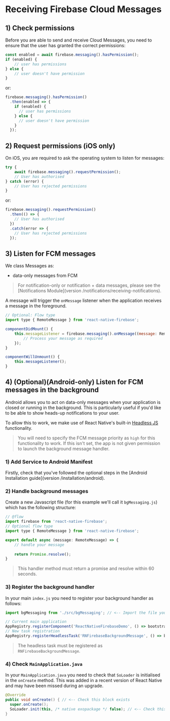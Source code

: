 # Receiving Firebase Cloud Messages

## 1) Check permissions

Before you are able to send and receive Cloud Messages, you need to ensure that the user has granted the correct permissions:

```js
const enabled = await firebase.messaging().hasPermission();
if (enabled) {
    // user has permissions
} else {
    // user doesn't have permission
}
```

or:

```js
firebase.messaging().hasPermission()
  .then(enabled => {
    if (enabled) {
      // user has permissions
    } else {
      // user doesn't have permission
    } 
  });
```

## 2) Request permissions (iOS only)

On iOS, you are required to ask the operating system to listen for messages:

```js
try {
    await firebase.messaging().requestPermission();
    // User has authorised
} catch (error) {
    // User has rejected permissions
}
```

or:

```js
firebase.messaging().requestPermission()
  .then(() => {
    // User has authorised  
  })
  .catch(error => {
    // User has rejected permissions  
  });
```

## 3) Listen for FCM messages

We class Messages as: 

- data-only messages from FCM

> For notification-only or notification + data messages, please see the [Notifications Module](version /notifications/receiving-notifications).

A message will trigger the `onMessage` listener when the application receives a message in the foreground.

```js
// Optional: Flow type
import type { RemoteMessage } from 'react-native-firebase';

componentDidMount() {
    this.messageListener = firebase.messaging().onMessage((message: RemoteMessage) => {
        // Process your message as required
    });
}

componentWillUnmount() {
    this.messageListener();
}
```

## 4) (Optional)(Android-only) Listen for FCM messages in the background

Android allows you to act on data-only messages when your application is closed or running in the background.  This is particularly useful if you'd like to be able to show heads-up notifications to your user.

To allow this to work, we make use of React Native's built-in [Headless JS](https://facebook.github.io/react-native/docs/headless-js-android.html) functionality.

> You will need to specify the FCM message priority as `high` for this functionality to work.  If this isn't set, the app is not given permission to launch the background message handler.

### 1) Add Service to Android Manifest

Firstly, check that you've followed the optional steps in the [Android Installation guide](version /installation/android).

### 2) Handle background messages

Create a new Javascript file (for this example we'll call it `bgMessaging.js`) which has the following structure:

```js
// @flow
import firebase from 'react-native-firebase';
// Optional flow type
import type { RemoteMessage } from 'react-native-firebase';

export default async (message: RemoteMessage) => {
    // handle your message
    
    return Promise.resolve();
}
```

> This handler method must return a promise and resolve within 60 seconds.

### 3) Register the background handler

In your main `index.js` you need to register your background handler as follows:

```js
import bgMessaging from './src/bgMessaging'; // <-- Import the file you created in (2)

// Current main application
AppRegistry.registerComponent('ReactNativeFirebaseDemo', () => bootstrap);
// New task registration
AppRegistry.registerHeadlessTask('RNFirebaseBackgroundMessage', () => bgMessaging); // <-- Add this line
```

> The headless task must be registered as `RNFirebaseBackgroundMessage`.

### 4) Check `MainApplication.java`

In your `MainApplication.java` you need to check that `SoLoader` is initialised in the `onCreate` method.  This was added in a recent version of React Native and may have been missed during an upgrade.

```java
@Override
public void onCreate() { // <-- Check this block exists
  super.onCreate();
  SoLoader.init(this, /* native exopackage */ false); // <-- Check this line exists within the block
}
```
